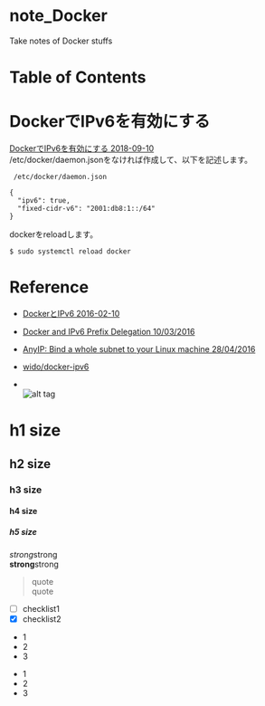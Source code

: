 # note_Docker
Take notes of Docker stuffs

# Table of Contents  

# DockerでIPv6を有効にする
[DockerでIPv6を有効にする 2018-09-10](https://qiita.com/Esfahan/items/4815033dad276f86acde)  
/etc/docker/daemon.jsonをなければ作成して、以下を記述します。  
```
 /etc/docker/daemon.json

{
  "ipv6": true,
  "fixed-cidr-v6": "2001:db8:1::/64"
}
```
dockerをreloadします。  
```
$ sudo systemctl reload docker
```

# Reference
* [DockerとIPv6 2016-02-10](https://qiita.com/_norin_/items/7b9eac9fc31a8b02073f#%E5%85%AC%E5%BC%8F%E3%83%89%E3%82%AD%E3%83%A5%E3%83%A1%E3%83%B3%E3%83%88)  
* [Docker and IPv6 Prefix Delegation 10/03/2016](https://blog.widodh.nl/2016/03/docker-and-ipv6-prefix-delegation/)  
* [AnyIP: Bind a whole subnet to your Linux machine 28/04/2016](https://blog.widodh.nl/2016/04/anyip-bind-a-whole-subnet-to-your-linux-machine/)  
* [wido/docker-ipv6 ](https://github.com/wido/docker-ipv6)  


* []()  
![alt tag]()

# h1 size

## h2 size

### h3 size

#### h4 size

##### h5 size

*strong*strong  
**strong**strong  

> quote  
> quote

- [ ] checklist1
- [x] checklist2

* 1
* 2
* 3

- 1
- 2
- 3
